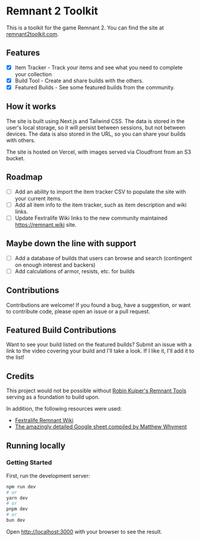 # Remnant 2 Toolkit

This is a toolkit for the game Remnant 2. You can find the site at [remnant2toolkit.com](https://remnant2toolkit.com).

## Features

- [x] Item Tracker - Track your items and see what you need to complete your collection
- [x] Build Tool - Create and share builds with the others.
- [x] Featured Builds - See some featured builds from the community.

## How it works

The site is built using Next.js and Tailwind CSS. The data is stored in the user's local storage, so it will persist between sessions, but not between devices. The data is also stored in the URL, so you can share your builds with others.

The site is hosted on Vercel, with images served via Cloudfront from an S3 bucket.

## Roadmap

- [ ] Add an ability to import the item tracker CSV to populate the site with your current items.
- [ ] Add all item info to the item tracker, such as item description and wiki links.
- [ ] Update Fextralife Wiki links to the new community maintained https://remnant.wiki site.

## Maybe down the line with support

- [ ] Add a database of builds that users can browse and search (contingent on enough interest and backers)
- [ ] Add calculations of armor, resists, etc. for builds

## Contributions

Contributions are welcome! If you found a bug, have a suggestion, or want to contribute code, please open an issue or a pull request.

## Featured Build Contributions

Want to see your build listed on the featured builds? Submit an issue with a link to the video covering your build and I'll
take a look. If I like it, I'll add it to the list!

## Credits

This project would not be possible without [Robin Kuiper's Remnant Tools](https://remnant.rkuiper.nl/) serving as a
foundation to build upon.

In addition, the following resources were used:

- [Fextralife Remnant Wiki](https://remnant2.wiki.fextralife.com/Remnant+2+Wiki)
- [The amazingly detailed Google sheet compiled by Matthew Whyment](https://docs.google.com/spreadsheets/d/1hgcUe-PvFnm3QSf3iamtaX3Q8tf_RS_y1fdwS1QHXMU/edit#gid=389923786)

## Running locally

### Getting Started

First, run the development server:

```bash
npm run dev
# or
yarn dev
# or
pnpm dev
# or
bun dev
```

Open [http://localhost:3000](http://localhost:3000) with your browser to see the result.
